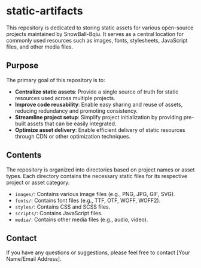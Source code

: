 # static-artifacts

This repository is dedicated to storing static assets for various open-source projects maintained by SnowBall-Bqiu. It serves as a central location for commonly used resources such as images, fonts, stylesheets, JavaScript files, and other media files.

## Purpose

The primary goal of this repository is to:

*   **Centralize static assets**: Provide a single source of truth for static resources used across multiple projects.
*   **Improve code reusability**: Enable easy sharing and reuse of assets, reducing redundancy and promoting consistency.
*   **Streamline project setup**: Simplify project initialization by providing pre-built assets that can be easily integrated.
*   **Optimize asset delivery**: Enable efficient delivery of static resources through CDN or other optimization techniques.

## Contents

The repository is organized into directories based on project names or asset types. Each directory contains the necessary static files for its respective project or asset category.

*   `images/`: Contains various image files (e.g., PNG, JPG, GIF, SVG).
*   `fonts/`: Contains font files (e.g., TTF, OTF, WOFF, WOFF2).
*   `styles/`: Contains CSS and SCSS files.
*   `scripts/`: Contains JavaScript files.
*   `media/`: Contains other media files (e.g., audio, video).

## Contact

If you have any questions or suggestions, please feel free to contact [Your Name/Email Address].
